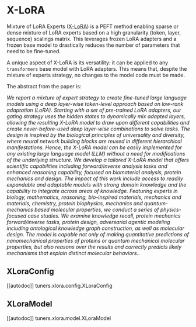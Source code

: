 <!--Copyright 2023 The HuggingFace Team. All rights reserved.

Licensed under the Apache License, Version 2.0 (the "License"); you may not use this file except in compliance with
the License. You may obtain a copy of the License at

http://www.apache.org/licenses/LICENSE-2.0

Unless required by applicable law or agreed to in writing, software distributed under the License is distributed on
an "AS IS" BASIS, WITHOUT WARRANTIES OR CONDITIONS OF ANY KIND, either express or implied. See the License for the
specific language governing permissions and limitations under the License.

⚠️ Note that this file is in Markdown but contain specific syntax for our doc-builder (similar to MDX) that may not be
rendered properly in your Markdown viewer.

-->

# X-LoRA

Mixture of LoRA Experts ([X-LoRA](https://arxiv.org/abs/2402.07148)) is a PEFT method enabling sparse or dense mixture of LoRA experts based on a high granularity (token, layer, sequence) scalings matrix. This leverages frozen LoRA adapters and a frozen base model to drastically reduces the number of parameters that need to be fine-tuned.

A unique aspect of X-LoRA is its versatility: it can be applied to any `transformers` base model with LoRA adapters. This means that, despite the mixture of experts strategy, no changes to the model code must be made.

The abstract from the paper is:

*We report a mixture of expert strategy to create fine-tuned large language models using a deep layer-wise token-level approach based on low-rank adaptation (LoRA). Starting with a set of pre-trained LoRA adapters, our gating strategy uses the hidden states to dynamically mix adapted layers, allowing the resulting X-LoRA model to draw upon different capabilities and create never-before-used deep layer-wise combinations to solve tasks. The design is inspired by the biological principles of universality and diversity, where neural network building blocks are reused in different hierarchical manifestations. Hence, the X-LoRA model can be easily implemented for any existing large language model (LLM) without a need for modifications of the underlying structure. We develop a tailored X-LoRA model that offers scientific capabilities including forward/inverse analysis tasks and enhanced reasoning capability, focused on biomaterial analysis, protein mechanics and design. The impact of this work include access to readily expandable and adaptable models with strong domain knowledge and the capability to integrate across areas of knowledge. Featuring experts in biology, mathematics, reasoning, bio-inspired materials, mechanics and materials, chemistry, protein biophysics, mechanics and quantum-mechanics based molecular properties, we conduct a series of physics-focused case studies. We examine knowledge recall, protein mechanics forward/inverse tasks, protein design, adversarial agentic modeling including ontological knowledge graph construction, as well as molecular design. The model is capable not only of making quantitative predictions of nanomechanical properties of proteins or quantum mechanical molecular properties, but also reasons over the results and correctly predicts likely mechanisms that explain distinct molecular behaviors.*.

## XLoraConfig

[[autodoc]] tuners.xlora.config.XLoraConfig

## XLoraModel

[[autodoc]] tuners.xlora.model.XLoraModel
